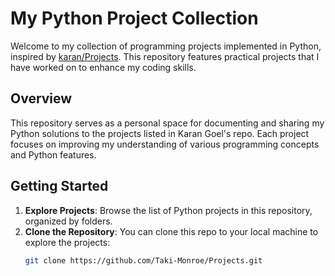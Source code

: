 # My Python Project Collection

Welcome to my collection of programming projects implemented in Python, inspired by [karan/Projects](https://github.com/karan/Projects). This repository features practical projects that I have worked on to enhance my coding skills.

## Overview

This repository serves as a personal space for documenting and sharing my Python solutions to the projects listed in Karan Goel's repo. Each project focuses on improving my understanding of various programming concepts and Python features.

## Getting Started

1. **Explore Projects**: Browse the list of Python projects in this repository, organized by folders.
2. **Clone the Repository**: You can clone this repo to your local machine to explore the projects:
   ```bash
   git clone https://github.com/Taki-Monroe/Projects.git
